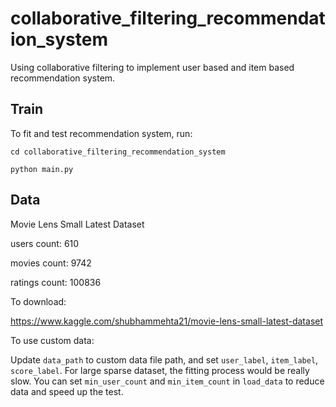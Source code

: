 # collaborative_filtering_recommendation_system
Using collaborative filtering to implement user based and item based recommendation system.



## Train
To fit and test recommendation system, run:

`cd collaborative_filtering_recommendation_system`

`python main.py`
 
 
 
## Data
Movie Lens Small Latest Dataset

users count: 610

movies count: 9742 

ratings count: 100836 


To download:

https://www.kaggle.com/shubhammehta21/movie-lens-small-latest-dataset


To use custom data:

Update `data_path` to custom data file path, and set `user_label`, `item_label`, `score_label`. For large sparse dataset, the fitting process would be really slow. You can set `min_user_count` and `min_item_count` in `load_data` to reduce data and speed up the test.

